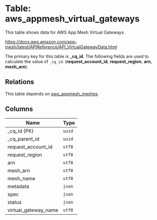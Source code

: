 # Table: aws_appmesh_virtual_gateways

This table shows data for AWS App Mesh Virtual Gateways.

https://docs.aws.amazon.com/app-mesh/latest/APIReference/API_VirtualGatewayData.html

The primary key for this table is **_cq_id**.
The following fields are used to calculate the value of `_cq_id`: (**request_account_id**, **request_region**, **arn**, **mesh_arn**).
## Relations

This table depends on [aws_appmesh_meshes](aws_appmesh_meshes.md).

## Columns

| Name          | Type          |
| ------------- | ------------- |
|_cq_id (PK)|`uuid`|
|_cq_parent_id|`uuid`|
|request_account_id|`utf8`|
|request_region|`utf8`|
|arn|`utf8`|
|mesh_arn|`utf8`|
|mesh_name|`utf8`|
|metadata|`json`|
|spec|`json`|
|status|`json`|
|virtual_gateway_name|`utf8`|